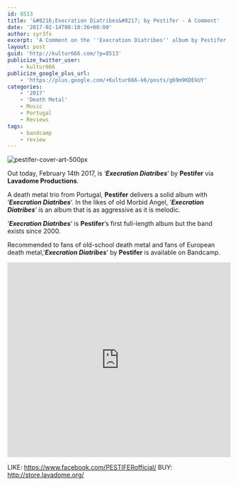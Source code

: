 ```yaml
---
id: 8513
title: '&#8216;Execration Diatribes&#8217; by Pestifer - A Comment'
date: '2017-02-14T00:10:36+00:00'
author: syr3fx
excerpt: 'A Comment on the ''Execration Diatribes'' album by Pestifer (2017).'
layout: post
guid: 'http://kultur666.com/?p=8513'
publicize_twitter_user:
    - kultur666
publicize_google_plus_url:
    - 'https://plus.google.com/+Kultur666-k6/posts/g69m9KDEkUY'
categories:
    - '2017'
    - 'Death Metal'
    - Music
    - Portugal
    - Reviews
tags:
    - bandcamp
    - review
---
```


![pestifer-cover-art-500px](http://localhost:8080/wp-content/uploads/2017/02/pestifer-cover-art-500px.jpg)

Out today, February 14th 2017, is ‘***Execration Diatribes***‘ by **Pestifer** via **Lavadome Productions**.

A death metal trio from Portugal, **Pestifer** delivers a solid album with ‘***Execration Diatribes***‘. In the likes of old Morbid Angel, ‘***Execration Diatribes***‘ is an album that is as aggressive as it is melodic.

‘***Execration Diatribes***‘ is **Pestifer**‘s first full-length album but the band exists since 2000.

Recommended to fans of old-school death metal and fans of European death metal,’***Execration Diatribes***‘ by **Pestifer** is available on Bandcamp.

<iframe style="border: 0; width: 100%; height: 439px;" src="https://bandcamp.com/EmbeddedPlayer/album=459989879/size=large/bgcol=333333/linkcol=e99708/tracklist=false/transparent=true/" seamless></iframe>

LIKE: <https://www.facebook.com/PESTIFERofficial/>
BUY: <http://store.lavadome.org/>